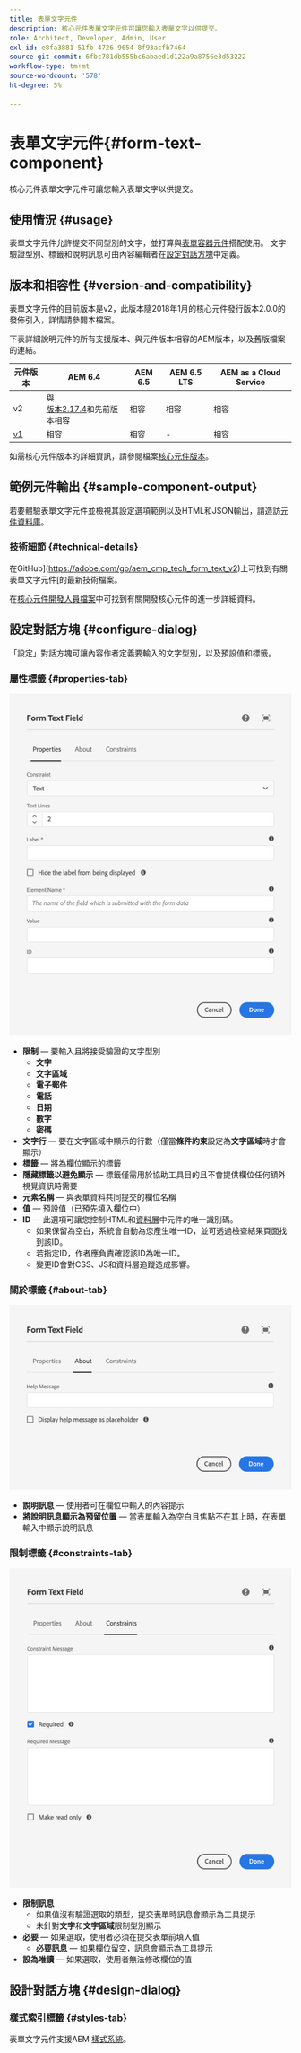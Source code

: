 ```yaml
---
title: 表單文字元件
description: 核心元件表單文字元件可讓您輸入表單文字以供提交。
role: Architect, Developer, Admin, User
exl-id: e8fa3881-51fb-4726-9654-8f93acfb7464
source-git-commit: 6fbc781db555bc6abaed1d122a9a8756e3d53222
workflow-type: tm+mt
source-wordcount: '578'
ht-degree: 5%

---
```


# 表單文字元件{#form-text-component}

核心元件表單文字元件可讓您輸入表單文字以供提交。

## 使用情況 {#usage}

表單文字元件允許提交不同型別的文字，並打算與[表單容器元件](form-container.md)搭配使用。 文字驗證型別、標籤和說明訊息可由內容編輯者在[設定對話方塊](#configure-dialog)中定義。

## 版本和相容性 {#version-and-compatibility}

表單文字元件的目前版本是v2，此版本隨2018年1月的核心元件發行版本2.0.0的發佈引入，詳情請參閱本檔案。

下表詳細說明元件的所有支援版本、與元件版本相容的AEM版本，以及舊版檔案的連結。

| 元件版本 | AEM 6.4 | AEM 6.5 | AEM 6.5 LTS | AEM as a Cloud Service  |
|--- |--- |--- |---|---|
| v2 | 與<br>[版本2.17.4](/help/versions.md)和先前版本相容 | 相容 | 相容 | 相容 |
| [v1](/help/components/v1/form-text-v1.md) | 相容 | 相容 | - | 相容 |

如需核心元件版本的詳細資訊，請參閱檔案[核心元件版本](/help/versions.md)。

## 範例元件輸出 {#sample-component-output}

若要體驗表單文字元件並檢視其設定選項範例以及HTML和JSON輸出，請造訪[元件資料庫](https://adobe.com/go/aem_cmp_library_form_text)。

### 技術細節 {#technical-details}

在GitHub](https://adobe.com/go/aem_cmp_tech_form_text_v2)上可找到有關表單文字元件[的最新技術檔案。

在[核心元件開發人員檔案](/help/developing/overview.md)中可找到有關開發核心元件的進一步詳細資料。

## 設定對話方塊 {#configure-dialog}

「設定」對話方塊可讓內容作者定義要輸入的文字型別，以及預設值和標籤。

### 屬性標籤 {#properties-tab}

![屬性標籤](/help/assets/form-text-edit-properties.png)

* **限制** — 要輸入且將接受驗證的文字型別
   * **文字**
   * **文字區域**
   * **電子郵件**
   * **電話**
   * **日期**
   * **數字**
   * **密碼**
* **文字行** — 要在文字區域中顯示的行數（僅當&#x200B;**條件約束**&#x200B;設定為&#x200B;**文字區域**&#x200B;時才會顯示）
* **標籤** — 將為欄位顯示的標籤
* **隱藏標籤以避免顯示** — 標籤僅需用於協助工具目的且不會提供欄位任何額外視覺資訊時需要
* **元素名稱** — 與表單資料共同提交的欄位名稱
* **值** — 預設值（已預先填入欄位中）
* **ID** — 此選項可讓您控制HTML和[資料層](/help/developing/data-layer/overview.md)中元件的唯一識別碼。
   * 如果保留為空白，系統會自動為您產生唯一ID，並可透過檢查結果頁面找到該ID。
   * 若指定ID，作者應負責確認該ID為唯一ID。
   * 變更ID會對CSS、JS和資料層追蹤造成影響。

### 關於標籤 {#about-tab}

![關於索引標籤](/help/assets/form-text-edit-about.png)

* **說明訊息** — 使用者可在欄位中輸入的內容提示
* **將說明訊息顯示為預留位置** — 當表單輸入為空白且焦點不在其上時，在表單輸入中顯示說明訊息

### 限制標籤 {#constraints-tab}

![條件約束標籤](/help/assets/form-text-edit-constraints.png)

* **限制訊息**
   * 如果值沒有驗證選取的類型，提交表單時訊息會顯示為工具提示
   * 未針對&#x200B;**文字**&#x200B;和&#x200B;**文字區域**&#x200B;限制型別顯示
* **必要** — 如果選取，使用者必須在提交表單前填入值
   * **必要訊息** — 如果欄位留空，訊息會顯示為工具提示
* **設為唯讀** — 如果選取，使用者無法修改欄位的值

## 設計對話方塊 {#design-dialog}

### 樣式索引標籤 {#styles-tab}

表單文字元件支援AEM [樣式系統](/help/get-started/authoring.md#component-styling)。

